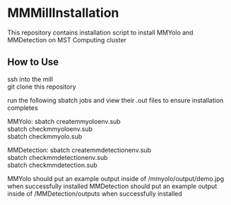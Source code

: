 # MMMillInstallation
This repository contains installation script to install MMYolo and MMDetection on MST Computing cluster
## How to Use
ssh into the mill  
git clone this repository

run the following sbatch jobs and view their .out files to ensure installation completes  

MMYolo:
sbatch createmmyoloenv.sub  
sbatch checkmmyoloenv.sub  
sbatch checkmmyolo.sub  

MMDetection:
sbatch createmmdetectionenv.sub  
sbatch checkmmdetectionenv.sub  
sbatch checkmmdetection.sub  

MMYolo should put an example output inside of /mmyolo/output/demo.jpg when successfully installed
MMDetection should put an example output inside of /MMDetection/outputs when successfully installed
